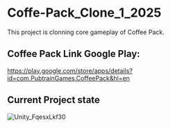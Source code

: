 # Coffe-Pack_Clone_1_2025
 
This project is clonning core gameplay of Coffee Pack.
## Coffee Pack Link Google Play: 
https://play.google.com/store/apps/details?id=com.PubtrainGames.CoffeePack&hl=en


## Current Project state

![Unity_FqesxLkf30](https://github.com/user-attachments/assets/54a1b90c-00b4-45a5-9e90-b1ed03d21fcb)
